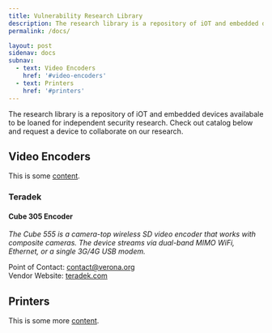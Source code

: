 ```yaml
---
title: Vulnerability Research Library
description: The research library is a repository of iOT and embedded devices availabale to be loaned for independent security research. Check out catalog below and request a device to collaborate on our research.
permalink: /docs/

layout: post
sidenav: docs
subnav:
  - text: Video Encoders
    href: '#video-encoders'
  - text: Printers
    href: '#printers'
---
```


The research library is a repository of iOT and embedded devices availabale to be loaned for independent security research. Check out catalog below and request a device to collaborate on our research.

## Video Encoders

This is some [content](https://18f.gsa.gov/).

### Teradek

#### Cube 305 Encoder

*The Cube 555 is a camera-top wireless SD video encoder that works with composite cameras. The device streams via dual-band MIMO WiFi, Ethernet, or a single 3G/4G USB modem.*

Point of Contact: [contact@verona.org](mailto:contact@verona.org)  
Vendor Website: [teradek.com](teradek.com)  


## Printers

This is some more [content](javascript:void(0);).
